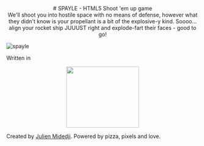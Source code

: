 <div align="center"># SPAYLE - HTML5 Shoot 'em up game</div>

<div align="center">
We'll shoot you into hostile space with no means of defense,
however what they didn't know is your propellant is a bit of the explosive-y kind.
Soooo... align your rocket ship JUUUST right and explode-fart their faces - good to go!
</div>

![spayle](https://user-images.githubusercontent.com/6261556/30281106-d344a6be-9711-11e7-941d-245fc6af33df.png)

Written in

<div align="center"><img src="https://raw.githubusercontent.com/photonstorm/phaser/master/v2/resources/Phaser%20Logo/PNG/Phaser%20Logo%20Web%20Quality.png" width="190" height="160"></div>


Created by [Julien Midedji](mailto:admin@resamvi.de). Powered by pizza, pixels and love.